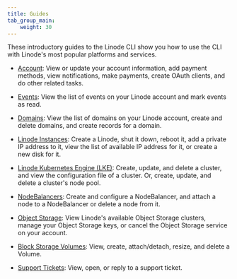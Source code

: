 ```yaml
---
title: Guides
tab_group_main:
    weight: 30
---
```


These introductory guides to the Linode CLI show you how to use the CLI with Linode's most popular platforms and services.

- [Account](/docs/products/tools/cli/guides/account/): View or update your account information, add payment methods, view notifications, make payments, create OAuth clients, and do other related tasks.

- [Events](/docs/products/tools/cli/guides/events/): View the list of events on your Linode account and mark events as read.

- [Domains](/docs/products/tools/cli/guides/domains/): View the list of domains on your Linode account, create and delete domains, and create records for a domain.

- [Linode Instances](/docs/products/tools/cli/guides/linode-instances/): Create a Linode, shut it down, reboot it, add a private IP address to it, view the list of available IP address for it, or create a new disk for it.

- [Linode Kubernetes Engine (LKE)](/docs/products/tools/cli/guides/linode-kubernetes-engine/): Create, update, and delete a cluster, and view the configuration file of a cluster. Or, create, update, and delete a cluster's node pool.

- [NodeBalancers](/docs/products/tools/cli/guides/nodebalancers/): Create and configure a NodeBalancer, and attach a node to a NodeBalancer or delete a node from it.

- [Object Storage](/docs/products/tools/cli/guides/object-storage/): View Linode's available Object Storage clusters, manage your Object Storage keys, or cancel the Object Storage service on your account.

- [Block Storage Volumes](/docs/products/tools/cli/guides/block-storage-volumes/): View, create, attach/detach, resize, and delete a Volume.

- [Support Tickets](/docs/products/tools/cli/guides/support-tickets/): View, open, or reply to a support ticket.

